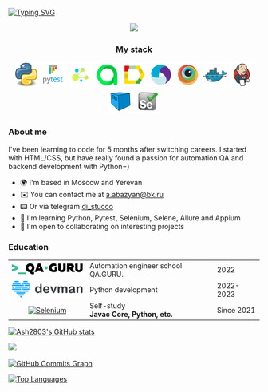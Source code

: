 [![Typing SVG](https://readme-typing-svg.herokuapp.com?font=Kdam+Thmor+Pro&size=33&color=000000&background=FFFFFF&center=true&width=950&height=200&lines=Hello+!+My+name+is+Ashot!;I'm+interested+in+AQA+and+Python+development)](https://git.io/typing-svg)

<div id="header" align="center">
  <img src="https://media3.giphy.com/media/Ll22OhMLAlVDb8UQWe/giphy.gif?cid=ecf05e47365dkicztdfw075usylvuxlxmr4d1pg6zmb6nff3&rid=giphy.gif&ct=s" width="100"/>
</div>

<h3 align="center">My stack</h3>
<p align="center">
	<a href="#"><img title="Python" src="images/159627.png" width="50px"/></a>
	<a href="#"><img title="Pytest" src="images/159627 (1).png" width="50px"/></a>
	<a href="#"><img title="Selene" src="images/159627 (2).png" width="50px"/></a>
	<a href="#"><img title="Allure TestOps" src="images/Allure_EE.svg" width="50px"/></a>
	<a href="#"><img title="Allure Report" src="images/Allure_Report.svg" width="50px"/></a>
	<a href="#"><img title="Appium" src="images/Appium.svg" width="50px"/></a>
	<a href="#"><img title="Browserstack" src="images/Browserstack.svg" width="50px"/></a>
	<a href="#"><img title="Docker" src="images/Docker.svg" width="50px"/></a>
	<a href="#"><img title="Jenkins" src="images/Jenkins.svg" width="50px"/></a>
	<a href="#"><img title="Selenoid" src="images/Selenoid.svg" width="50px"/></a>
	<a href="#"><img title="Selenium" src="images/Selenium.svg" width="50px"/></a>
</p>

<h3 align="left">About me</h3>

I've been learning to code for 5 months after switching careers. I started with HTML/CSS, but have really found a passion for automation QA and backend development with Python=)

* 🌍  I'm based in Moscow and Yerevan
* ✉️  You can contact me at [a.abazyan@bk.ru](mailto:a.abazyan@bk.ru)
* 📟 Or via telegram [di_stucco](https://t.me/di_stucco)
* 🧠  I'm learning Python, Pytest, Selenium, Selene, Allure and Appium
* 🤝  I'm open to collaborating on interesting projects


### Education

 <table style="width=100%" cellspacing="0" cellpadding="5">
    <tr >
        <td align="center"><a href="http://qa.guru/" target="_blank" rel="noopener noreferrer"><img style="width:150px" src="images/qaGuru.svg"></a></td>
        <td>Automation engineer school QA.GURU.</td>
        <td>2022</td>
    </tr>
    <tr >
        <td align="center"><a href="https://dvmn.org/" target="_blank" rel="noopener noreferrer"><img style="width:150px" src="images/devman.svg"></a></td>
        <td>Python development</td>
        <td>2022-2023</td>
    </tr>
    <tr>
        <td align="center">
            <a href="#"><img title="Selenium" src="https://img.icons8.com/fluency/96/undefined/laptop-coding.png" width="50px"/></a>
        </td>
        <td>
            Self-study
         <br><b>Javac Core, Python, etc.</b>
        </td>
        <td>Since 2021</td>
    </tr>
    <tr>
</table>

<a href="http://www.github.com/Ash2803"><img src="https://github-readme-stats.vercel.app/api?username=Ash2803&show_icons=true&hide=&count_private=true&title_color=0891b2&text_color=000000&icon_color=0891b2&bg_color=ffffff&hide_border=true&show_icons=true" alt="Ash2803's GitHub stats" /></a>

<a href="http://www.github.com/Ash2803"><img src="https://github-readme-streak-stats.herokuapp.com/?user=Ash2803&stroke=000000&background=ffffff&ring=0891b2&fire=0891b2&currStreakNum=000000&currStreakLabel=0891b2&sideNums=000000&sideLabels=000000&dates=000000&hide_border=true" /></a>

<a href="http://www.github.com/Ash2803"><img src="https://activity-graph.herokuapp.com/graph?username=Ash2803&bg_color=ffffff&color=000000&line=0891b2&point=000000&area_color=ffffff&area=true&hide_border=true&custom_title=GitHub%20Commits%20Graph" alt="GitHub Commits Graph" /></a>

<a href="https://github.com/Ash2803" align="left"><img src="https://github-readme-stats.vercel.app/api/top-langs/?username=Ash2803&langs_count=10&title_color=0891b2&text_color=000000&icon_color=0891b2&bg_color=ffffff&hide_border=true&locale=en&custom_title=Top%20%Languages" alt="Top Languages" /></a>